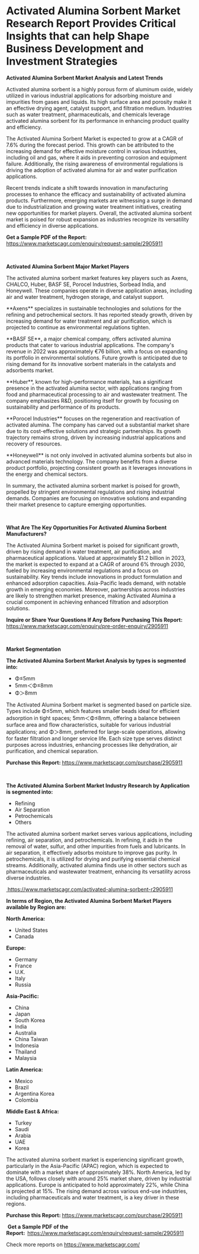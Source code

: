 <p><h1>Activated Alumina Sorbent Market Research Report Provides Critical Insights that can help Shape Business Development and Investment Strategies</h1></p><p><strong>Activated Alumina Sorbent Market Analysis and Latest Trends</strong></p>
<p><p>Activated alumina sorbent is a highly porous form of aluminum oxide, widely utilized in various industrial applications for adsorbing moisture and impurities from gases and liquids. Its high surface area and porosity make it an effective drying agent, catalyst support, and filtration medium. Industries such as water treatment, pharmaceuticals, and chemicals leverage activated alumina sorbent for its performance in enhancing product quality and efficiency.</p><p>The Activated Alumina Sorbent Market is expected to grow at a CAGR of 7.6% during the forecast period. This growth can be attributed to the increasing demand for effective moisture control in various industries, including oil and gas, where it aids in preventing corrosion and equipment failure. Additionally, the rising awareness of environmental regulations is driving the adoption of activated alumina for air and water purification applications.</p><p>Recent trends indicate a shift towards innovation in manufacturing processes to enhance the efficacy and sustainability of activated alumina products. Furthermore, emerging markets are witnessing a surge in demand due to industrialization and growing water treatment initiatives, creating new opportunities for market players. Overall, the activated alumina sorbent market is poised for robust expansion as industries recognize its versatility and efficiency in diverse applications.</p></p>
<p><strong>Get a Sample PDF of the Report:&nbsp;</strong> <a href="https://www.marketscagr.com/enquiry/request-sample/2905911?utm_campaign=2461&utm_medium=2&utm_source=Github&utm_content=ia&utm_term=12032025&utm_id=activated-alumina-sorbent">https://www.marketscagr.com/enquiry/request-sample/2905911</a></p>
<p>&nbsp;</p>
<p><strong>Activated Alumina Sorbent Major Market Players</strong></p>
<p><p>The activated alumina sorbent market features key players such as Axens, CHALCO, Huber, BASF SE, Porocel Industries, Sorbead India, and Honeywell. These companies operate in diverse application areas, including air and water treatment, hydrogen storage, and catalyst support.</p><p>**Axens** specializes in sustainable technologies and solutions for the refining and petrochemical sectors. It has reported steady growth, driven by increasing demand for water treatment and air purification, which is projected to continue as environmental regulations tighten.</p><p>**BASF SE**, a major chemical company, offers activated alumina products that cater to various industrial applications. The company's revenue in 2022 was approximately €76 billion, with a focus on expanding its portfolio in environmental solutions. Future growth is anticipated due to rising demand for its innovative sorbent materials in the catalysts and adsorbents market.</p><p>**Huber**, known for high-performance materials, has a significant presence in the activated alumina sector, with applications ranging from food and pharmaceutical processing to air and wastewater treatment. The company emphasizes R&D, positioning itself for growth by focusing on sustainability and performance of its products.</p><p>**Porocel Industries** focuses on the regeneration and reactivation of activated alumina. The company has carved out a substantial market share due to its cost-effective solutions and strategic partnerships. Its growth trajectory remains strong, driven by increasing industrial applications and recovery of resources.</p><p>**Honeywell** is not only involved in activated alumina sorbents but also in advanced materials technology. The company benefits from a diverse product portfolio, projecting consistent growth as it leverages innovations in the energy and chemical sectors.</p><p>In summary, the activated alumina sorbent market is poised for growth, propelled by stringent environmental regulations and rising industrial demands. Companies are focusing on innovative solutions and expanding their market presence to capture emerging opportunities.</p></p>
<p>&nbsp;</p>
<p><strong>What Are The Key Opportunities For Activated Alumina Sorbent Manufacturers?</strong></p>
<p><p>The Activated Alumina Sorbent market is poised for significant growth, driven by rising demand in water treatment, air purification, and pharmaceutical applications. Valued at approximately $1.2 billion in 2023, the market is expected to expand at a CAGR of around 6% through 2030, fueled by increasing environmental regulations and a focus on sustainability. Key trends include innovations in product formulation and enhanced adsorption capacities. Asia-Pacific leads demand, with notable growth in emerging economies. Moreover, partnerships across industries are likely to strengthen market presence, making Activated Alumina a crucial component in achieving enhanced filtration and adsorption solutions.</p></p>
<p><strong>Inquire or Share Your Questions If Any Before Purchasing This Report:</strong> <a href="https://www.marketscagr.com/enquiry/pre-order-enquiry/2905911?utm_campaign=2461&utm_medium=2&utm_source=Github&utm_content=ia&utm_term=12032025&utm_id=activated-alumina-sorbent">https://www.marketscagr.com/enquiry/pre-order-enquiry/2905911</a></p>
<p>&nbsp;</p>
<p><strong>Market Segmentation</strong></p>
<p><strong>The Activated Alumina Sorbent Market Analysis by types is segmented into:</strong></p>
<p><ul><li>Φ≤5mm</li><li>5mm＜Φ≤8mm</li><li>Φ＞8mm</li></ul></p>
<p><p>The Activated Alumina Sorbent market is segmented based on particle size. Types include Φ≤5mm, which features smaller beads ideal for efficient adsorption in tight spaces; 5mm＜Φ≤8mm, offering a balance between surface area and flow characteristics, suitable for various industrial applications; and Φ＞8mm, preferred for large-scale operations, allowing for faster filtration and longer service life. Each size type serves distinct purposes across industries, enhancing processes like dehydration, air purification, and chemical separation.</p></p>
<p><strong>Purchase this Report:&nbsp;</strong><a href="https://www.marketscagr.com/purchase/2905911?utm_campaign=2461&utm_medium=2&utm_source=Github&utm_content=ia&utm_term=12032025&utm_id=activated-alumina-sorbent">https://www.marketscagr.com/purchase/2905911</a></p>
<p>&nbsp;</p>
<p><strong>The Activated Alumina Sorbent Market Industry Research by Application is segmented into:</strong></p>
<p><ul><li>Refining</li><li>Air Separation</li><li>Petrochemicals</li><li>Others</li></ul></p>
<p><p>The activated alumina sorbent market serves various applications, including refining, air separation, and petrochemicals. In refining, it aids in the removal of water, sulfur, and other impurities from fuels and lubricants. In air separation, it effectively adsorbs moisture to improve gas purity. In petrochemicals, it is utilized for drying and purifying essential chemical streams. Additionally, activated alumina finds use in other sectors such as pharmaceuticals and wastewater treatment, enhancing its versatility across diverse industries.</p></p>
<p><a href="https://www.marketscagr.com/activated-alumina-sorbent-r2905911?utm_campaign=2461&utm_medium=2&utm_source=Github&utm_content=ia&utm_term=12032025&utm_id=activated-alumina-sorbent">&nbsp;https://www.marketscagr.com/activated-alumina-sorbent-r2905911</a></p>
<p><strong>In terms of Region, the Activated Alumina Sorbent Market Players available by Region are:</strong></p>
<p>
    <p> <strong> North America: </strong>
        <ul>
            <li>United States</li>
            <li>Canada</li>
        </ul>
        </p> 
    <p> <strong> Europe: </strong>
        <ul>
            <li>Germany</li>
            <li>France</li>
            <li>U.K.</li>
            <li>Italy</li>
            <li>Russia</li>
        </ul>
        </p> 
    <p> <strong> Asia-Pacific: </strong>
        <ul>
            <li>China</li>
            <li>Japan</li>
            <li>South Korea</li>
            <li>India</li>
            <li>Australia</li>
            <li>China Taiwan</li>
            <li>Indonesia</li>
            <li>Thailand</li>
            <li>Malaysia</li>
        </ul>
        </p> 
    <p> <strong> Latin America: </strong>
        <ul>
            <li>Mexico</li>
            <li>Brazil</li>
            <li>Argentina Korea</li>
            <li>Colombia</li>
        </ul>
        </p> 
    <p> <strong> Middle East & Africa: </strong>
        <ul>
            <li>Turkey</li>
            <li>Saudi</li>
            <li>Arabia</li>
            <li>UAE</li>
            <li>Korea</li>
        </ul>
    </p>
    </p>
<p><p>The activated alumina sorbent market is experiencing significant growth, particularly in the Asia-Pacific (APAC) region, which is expected to dominate with a market share of approximately 38%. North America, led by the USA, follows closely with around 25% market share, driven by industrial applications. Europe is anticipated to hold approximately 22%, while China is projected at 15%. The rising demand across various end-use industries, including pharmaceuticals and water treatment, is a key driver in these regions.</p></p>
<p><strong>Purchase this Report: </strong><a href="https://www.marketscagr.com/purchase/2905911?utm_campaign=2461&utm_medium=2&utm_source=Github&utm_content=ia&utm_term=12032025&utm_id=activated-alumina-sorbent">https://www.marketscagr.com/purchase/2905911</a></p>
<p>&nbsp;<strong>Get a Sample PDF of the Report:&nbsp;&nbsp;</strong><a href="https://www.marketscagr.com/enquiry/request-sample/2905911?utm_campaign=2461&utm_medium=2&utm_source=Github&utm_content=ia&utm_term=12032025&utm_id=activated-alumina-sorbent">https://www.marketscagr.com/enquiry/request-sample/2905911</a></p>
<p><strong></strong></p>
<p>Check more reports on <a href="https://www.marketscagr.com/?utm_campaign=2461&utm_medium=2&utm_source=Github&utm_content=ia&utm_term=12032025&utm_id=activated-alumina-sorbent">https://www.marketscagr.com/</a></p>
